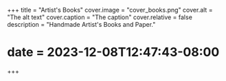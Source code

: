 +++
title = "Artist's Books"
cover.image = "cover_books.png"
cover.alt = "The alt text"
cover.caption = "The caption"
cover.relative = false
description = "Handmade Artist's Books and Paper."
# date = 2023-12-08T12:47:43-08:00
+++